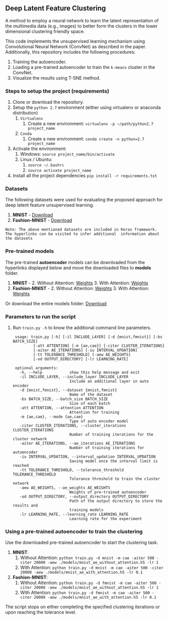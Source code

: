 ## Deep Latent Feature Clustering

A method to employ a neural network to learn the latent representation of the multimedia data (e.g., images) to better form the clusters in the lower dimensional clustering friendly space.

This code implements the unsupervised learning mechanism using Convolutional Neural Network (ConvNet) as described in the paper. Additionally, this repository includes the following procedures: 
    
  1. Training the autoencoder.
  2. Loading a pre-trained autoencoder to train the `k-means` cluster in the ConvNet.
  3. Visualize the results using T-SNE method.
    

### Steps to setup the project (requirements)

1. Clone or download the repository.
2. Setup the `python 2.7` environment (either using virtualenv or anaconda distribution)
    1. `Virtualenv`
        1. Create a new environment: `virtualenv -p ~/path/python2.7 project_name`
    2. `Conda`
        1. Create a new environment: `conda create -n python=2.7 project_name`
3. Activate the environment:
    1. Windows: `source project_name/bin/activate`
    2. Linux / Ubuntu: 
        1. `source ~/.bashrc`
        1. `source activate project_name`
4. Install all the project dependencies `pip install -r requirements.txt`

### Datasets

The following datasets were used for evaluating the proposed approach for deep latent feature unsupervised learning.

  1. **MNIST** - [Download](https://www.google.com)
  2. **Fashion-MNIST** - [Download](https://www.google.com)
  
 `Note: The above mentioned datasets are included in Keras framework. The hyperlinks can be visited to infer additional 
 information about the datasets`

### Pre-trained models
The pre-trained **autoencoder** models can be downloaded from the hyperlinks displayed below and move the downloaded files to **models** folder.
  1. **MNIST** - 
        2. Without Attention: [Weights](https://myumanitoba-my.sharepoint.com/:u:/g/personal/kumarkm_myumanitoba_ca/EWOwz7Vz6LNMn3G1qmAZsrIB2wvCJUEPRjB6BGnYNtYKLg?e=oiuVfu)
        3. With Attention: [Weights](https://myumanitoba-my.sharepoint.com/:u:/g/personal/kumarkm_myumanitoba_ca/Ebxjxr8fkpFAgjFGzjbQa_UBvhMNKFQg-yvPypXqCkcURw?e=sPKcBc)
  2. **Fashion-MNIST** - 
        2. Without Attention: [Weights](https://myumanitoba-my.sharepoint.com/:u:/g/personal/kumarkm_myumanitoba_ca/EZA2TS8CqTNFkFF8y8Uk1tMBivfSO6vy6qymWiQK-4JUuA?e=fnTvJu)
        3. With Attention: [Weights](https://myumanitoba-my.sharepoint.com/:u:/g/personal/kumarkm_myumanitoba_ca/EY8x_wrvKQJCrEGiShHC5g4BucaJLIa2ufpt5IPRO5ISTQ?e=xW5S93)

Or download the entire models folder: [Download](https://myumanitoba-my.sharepoint.com/:f:/g/personal/kumarkm_myumanitoba_ca/EkTP90yiF0hBr0kl3qXlgAcBV7HWs5IblKJ5Y8s5m6nzbg?e=4G4UYk)

### Parameters to run the script
1. Run ```train.py -h``` to know the additional command line parameters.

        usage: train.py [-h] [-il INCLUDE_LAYER] [-d {mnist,fmnist}] [-bs BATCH_SIZE]
                [-att ATTENTION] [-m {ae,cae}] [-citer CLUSTER_ITERATIONS]
                [-aiter AE_ITERATIONS] [-iu INTERVAL_UPDATION]
                [-tt TOLERANCE_THRESHOLD] [-aew AE_WEIGHTS]
                [-od OUTPUT_DIRECTORY] [-lr LEARNING_RATE]

        optional arguments:
          -h, --help            show this help message and exit
          -il INCLUDE_LAYER, --include_layer INCLUDE_LAYER
                                Include an additional layer in auto encoder
          -d {mnist,fmnist}, --dataset {mnist,fmnist}
                                Name of the dataset
          -bs BATCH_SIZE, --batch_size BATCH_SIZE
                                Size of each batch
          -att ATTENTION, --attention ATTENTION
                                Attention for training
          -m {ae,cae}, --mode {ae,cae}
                                Type of auto encoder model
          -citer CLUSTER_ITERATIONS, --cluster_iterations CLUSTER_ITERATIONS
                                Number of training iterations for the cluster network
          -aiter AE_ITERATIONS, --ae_iterations AE_ITERATIONS
                                Number of training iterations for autoencoder
          -iu INTERVAL_UPDATION, --interval_updation INTERVAL_UPDATION
                                Saving model once the interval limit is reached
          -tt TOLERANCE_THRESHOLD, --tolerance_threshold TOLERANCE_THRESHOLD
                                Tolerance threshold to train the cluster network
          -aew AE_WEIGHTS, --ae_weights AE_WEIGHTS
                                Weights of pre-trained autoencoder
          -od OUTPUT_DIRECTORY, --output_directory OUTPUT_DIRECTORY
                                Path of the output directory to store the results and
                                training models
          -lr LEARNING_RATE, --learning_rate LEARNING_RATE
                                Learning rate for the experiment
                                
### Using a pre-trained autoencoder to train the clustering

Use the downloaded pre-trained autoencoder to start the clustering task.

1. **MNIST**: 
    1. Without Attention: 
            ```
            python train.py -d mnist -m cae -aiter 500 -citer 20000 -aew ./models/mnist_ae_without_attention.h5 -lr 1
            ```
    2. With Attention: 
            ```
            python train.py -d mnist -m cae -aiter 500 -citer 20000 -aew ./models/mnist_ae_with_attention.h5 -lr 0.1
            ```
1. **Fashion-MNIST**: 
    1. Without Attention: 
            ```
            python train.py -d fmnist -m cae -aiter 500 -citer 20000 -aew ./models/mnist_ae_without_attention.h5 -lr 1
            ```
    2. With Attention: 
            ```
            python train.py -d fmnist -m cae -aiter 500 -citer 20000 -aew ./models/mnist_ae_with_attention.h5 -lr 0.1
            ```

The script stops on either completing the specified clustering iterations or upon reaching the tolerance level.

<!--
### Visualising the results of clustering

Optimal parameters for the visualization script.

        usage: visualize_results.py [-h] [-r {tsne,barchart,scatterplot}]
                            [-m {ae,dae}] [-d {mnist,fmnist}] -aew AE_WEIGHTS
                            [-att ATTENTION] [-iu INTERVAL_UPDATION]
                            [-od OUTPUT_DIRECTORY]

        optional arguments:
          -h, --help            show this help message and exit
          -r {tsne,barchart,scatterplot}, --result {tsne,barchart,scatterplot}
                                Type of the result visualization and generation
          -m {ae,dae}, --model {ae,dae}
                                Type of the model to be loaded to generate the results
          -d {mnist,fmnist}, --dataset {mnist,fmnist}
                                Choice of the dataset
          -aew AE_WEIGHTS, --ae_weights AE_WEIGHTS
                                Path of the pre-trained auto-encoder weights
          -att ATTENTION, --attention ATTENTION
                                Attention required for training
          -iu INTERVAL_UPDATION, --interval_updation INTERVAL_UPDATION
                                Interval to update the cluster centroid
          -od OUTPUT_DIRECTORY, --output_directory OUTPUT_DIRECTORY
                                Path of the output directory to store the results and
                                training models

To visualize the clusters, run the following commands:

1. MNIST: ```python visualize_results.py -d mnist -m dae -aew ./models/mnist_ae_model.h5```
1. Fashion-MNIST: `python visualize_results.py -d fmnist -m dae -aew ./models/mnist_ae_model.h5`
-->